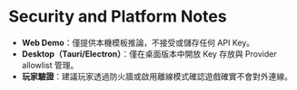 # Security and Platform Notes

- **Web Demo**：僅提供本機模板推論，不接受或儲存任何 API Key。
- **Desktop（Tauri/Electron）**：僅在桌面版本中開放 Key 存放與 Provider allowlist 管理。
- **玩家驗證**：建議玩家透過防火牆或啟用離線模式確認遊戲確實不會對外連線。
